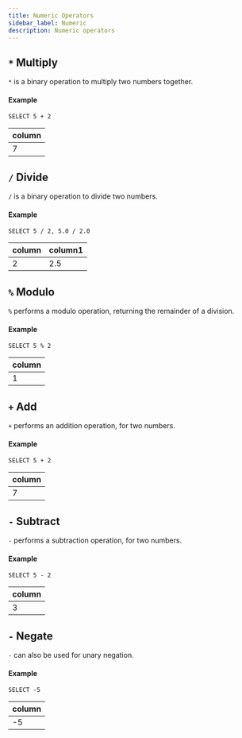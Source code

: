 ```yaml
---
title: Numeric Operators
sidebar_label: Numeric
description: Numeric operators
---
```


## `*` Multiply

`*` is a binary operation to multiply two numbers together.

#### Example

```questdb-sql
SELECT 5 + 2
```

| column |
|--------|
| 7      |

## `/` Divide

`/` is a binary operation to divide two numbers.

#### Example

```questdb-sql
SELECT 5 / 2, 5.0 / 2.0
```

| column | column1 |
|--------|---------|
| 2      | 2.5     |

## `%` Modulo

`%` performs a modulo operation, returning the remainder of a division.

#### Example

```questdb-sql
SELECT 5 % 2
```

| column |
|--------|
| 1      |

## `+` Add

`+` performs an addition operation, for two numbers.

#### Example

```questdb-sql
SELECT 5 + 2
```

| column |
|--------|
| 7      |

## `-` Subtract

`-` performs a subtraction operation, for two numbers.

#### Example

```questdb-sql
SELECT 5 - 2
```

| column |
|--------|
| 3      |

## `-` Negate

`-` can also be used for unary negation.

#### Example

```questdb-sql
SELECT -5
```

| column |
|--------|
| -5     |

